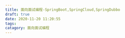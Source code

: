 ```yaml
---
title: 面向面试编程-SpringBoot,SpringCloud,SpringDubbo
draft: true
date: 2020-11-20 11:20:55
tags:
catagory: 面向面试编程
---
```

